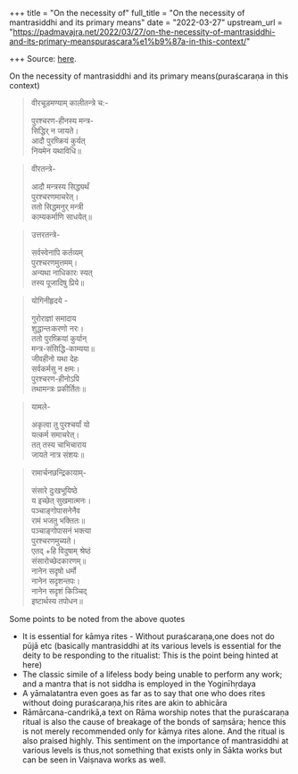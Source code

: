 +++
title = "On the necessity of"
full_title = "On the necessity of mantrasiddhi and its primary means"
date = "2022-03-27"
upstream_url = "https://padmavajra.net/2022/03/27/on-the-necessity-of-mantrasiddhi-and-its-primary-meanspurascara%e1%b9%87a-in-this-context/"

+++
Source: [here](https://padmavajra.net/2022/03/27/on-the-necessity-of-mantrasiddhi-and-its-primary-meanspurascara%e1%b9%87a-in-this-context/).

On the necessity of mantrasiddhi and its primary means(puraścaraṇa in this context)


> वीरचूडमण्याम् कालीतन्त्रे च:-
>
> पुरश्चरण-हीनस्य मन्त्र-  
> सिद्धिर् न जायते।  
> आदौ पुरष्क्रियं कुर्यत्  
> नियमेन यथाविधि॥

> वीरतन्त्रे-
>
> आदौ मन्त्रस्य सिद्ध्यर्थं  
> पुरश्चरणमाचरेत्।  
> ततो सिद्धमनुर् मन्त्री  
> काम्यकर्माणि साधयेत्॥

> उत्तरतन्त्रे-
>
> सर्वस्वेनापि कर्तव्यम्  
> पुरश्चरणमुत्तमम्।  
> अन्यथा नाधिकारः स्यत्  
> तस्य पूजादिषु प्रिये॥

> योगिनीहृदये -
>
> गुरोराज्ञां समादाय  
> शुद्धान्तःकरणो नरः।  
> ततो पुरष्क्रियां कुर्यान्  
> मन्त्र-संसिद्धि-काम्यया॥  
> जीवहीनो यथा देहः  
> सर्वकर्मसु न क्षमः।  
> पुरश्चरण-हीनोऽपि  
> तथामन्त्रः प्रकीर्तितः॥

> यामले-
>
> अकृत्वा तु पुरश्चर्यां यो  
> यत्कर्म समाचरेत्।  
> तत् तस्य चाभिचाराय  
> जायते नात्र संशयः॥

> रामार्चनछन्द्रिकायाम्-
>
> संसारे दुःखभूयिष्ठे  
> य इच्छेत् सुखमात्मनः।  
> पञ्चाङ्गोपासनेनैव  
> रामं भजतु भक्तितः॥  
> पञ्चाङ्गोपासनं भक्त्या  
> पुरश्चरणमुच्यते।  
> एतद् +हि विदुषाम् श्रेष्ठं  
> संसारोच्छेदकारणम्॥  
> नानेन सदृषो धर्मो  
> नानेन सदृशन्तपः।  
> नानेन सदृशं किञ्चिद्  
> इष्टार्थस्य तपोधन॥

Some points to be noted from the above quotes

-   It is essential for kāmya rites -   Without puraścaraṇa,one does not do pūjā etc (basically mantrasiddhi at its various levels is essential for the deity to be responding to the ritualist: This is the point being hinted at here) 
-   The classic simile of a lifeless body being unable to perform any
    work; and a mantra that is not siddha is employed in the Yoginīhṛdaya 
-   A yāmalatantra even goes as far as to say that one who does rites
    without doing puraścaraṇa,his rites are akin to abhicāra 
-   Rāmārcana-candrikā,a text on Rāma worship notes that the puraścaraṇa
    ritual is also the cause of breakage of the bonds of saṃsāra; hence
    this is not merely recommended only for kāmya rites alone. And the
    ritual is also praised highly. This sentiment on the importance of
    mantrasiddhi at various levels is thus,not something that exists
    only in Śākta works but can be seen in Vaiṣnava works as well.
